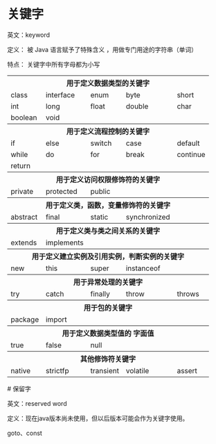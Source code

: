 # 关键字

英文：keyword

定义： 被 Java 语言赋予了特殊含义 ，用做专门用途的字符串（单词）

特点： 关键字中所有字母都为小写


<table>
	<tr>
	    <th colspan="5">用于定义数据类型的关键字</th>
	</tr >
	<tr >
	    <td>class</td>
	    <td>interface</td>
	    <td>enum</td>
        <td>byte</td>
        <td>short</td>
	</tr>
	<tr>
	    <td>int</td>
	    <td>long</td>
        <td>float</td>
        <td>double</td>
        <td>char</td>
	</tr>
	<tr>
	    <td>boolean</td>
	    <td>void</td>
        <td></td>
        <td></td>
        <td></td>
	</tr>
	<tr>
	    <th colspan="5">用于定义流程控制的关键字</th>
	</tr>
	<tr>
        <td>if</td>
	    <td>else</td>
        <td>switch</td>
	    <td>case</td>
        <td>default</td>
	</tr>
	<tr>
	    <td>while</td>
	    <td>do</td>
        <td>for</td>
	    <td>break</td>
        <td>continue</td>
	</tr>
	<tr>
	    <td>return</td>
	    <td></td>
        <td></td>
	    <td></td>
        <td></td>
	</tr>
	<tr>
	    <th colspan="5">用于定义访问权限修饰符的关键字</th>
	</tr>
	<tr>
	    <td>private</td>
	    <td>protected</td>
        <td>public</td>
	    <td></td>
        <td></td>
	</tr>
	<tr>
	    <th colspan="5">用于定义类，函数，变量修饰符的关键字</th>
	</tr>
	<tr>
	    <td>abstract</td>
        <td>final</td>
        <td>static</td>
        <td>synchronized</td>
        <td></td>
	</tr>
	<tr>
	    <th colspan="5">用于定义类与类之间关系的关键字</th>
	</tr>
	<tr>
	    <td>extends</td>
        <td>implements</td>
        <td></td>
        <td></td>
        <td></td>
	</tr>
    <tr>
	    <th colspan="5">用于定义建立实例及引用实例，判断实例的关键字</th>
	</tr>
	<tr>
	    <td>new</td>
        <td>this</td>
        <td>super</td>
        <td>instanceof</td>
        <td></td>
	</tr>
    <tr>
	    <th colspan="5">用于异常处理的关键字</th>
	</tr>
	<tr>
	    <td>try</td>
        <td>catch</td>
        <td>finally</td>
        <td>throw</td>
        <td>throws</td>
	</tr>
    <tr>
	    <th colspan="5">用于包的关键字</th>
	</tr>
	<tr>
	    <td>package</td>
        <td>import</td>
        <td></td>
        <td></td>
        <td></td>
	</tr>
    <tr>
	    <th colspan="5">用于定义数据类型值的 字面值</th>
	</tr>
	<tr>
	    <td>true</td>
        <td>false</td>
        <td>null</td>
        <td></td>
        <td></td>
	</tr>
    <tr>
	    <th colspan="5">其他修饰符关键字</th>
	</tr>
	<tr>
	    <td>native</td>
        <td>strictfp</td>
        <td>transient</td>
        <td>volatile</td>
        <td>assert</td>
	</tr>
</table>
# 保留字

英文：reserved word

定义：现在java版本尚未使用，但以后版本可能会作为关键字使用。

goto、const
